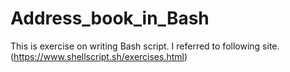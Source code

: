 # Address_book_in_Bash

This is exercise on writing Bash script. I referred to following site.
(https://www.shellscript.sh/exercises.html)
